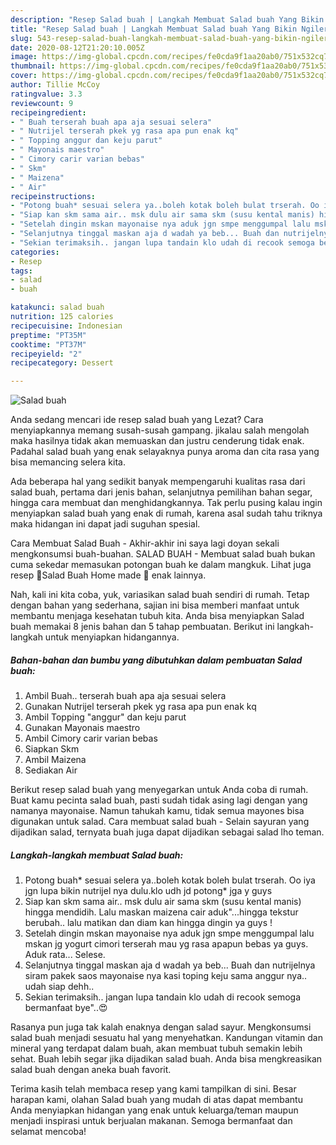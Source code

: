 ```yaml
---
description: "Resep Salad buah | Langkah Membuat Salad buah Yang Bikin Ngiler"
title: "Resep Salad buah | Langkah Membuat Salad buah Yang Bikin Ngiler"
slug: 543-resep-salad-buah-langkah-membuat-salad-buah-yang-bikin-ngiler
date: 2020-08-12T21:20:10.005Z
image: https://img-global.cpcdn.com/recipes/fe0cda9f1aa20ab0/751x532cq70/salad-buah-foto-resep-utama.jpg
thumbnail: https://img-global.cpcdn.com/recipes/fe0cda9f1aa20ab0/751x532cq70/salad-buah-foto-resep-utama.jpg
cover: https://img-global.cpcdn.com/recipes/fe0cda9f1aa20ab0/751x532cq70/salad-buah-foto-resep-utama.jpg
author: Tillie McCoy
ratingvalue: 3.3
reviewcount: 9
recipeingredient:
- " Buah terserah buah apa aja sesuai selera"
- " Nutrijel terserah pkek yg rasa apa pun enak kq"
- " Topping anggur dan keju parut"
- " Mayonais maestro"
- " Cimory carir varian bebas"
- " Skm"
- " Maizena"
- " Air"
recipeinstructions:
- "Potong buah* sesuai selera ya..boleh kotak boleh bulat trserah. Oo iya jgn lupa bikin nutrijel nya dulu.klo udh jd potong* jga y guys"
- "Siap kan skm sama air.. msk dulu air sama skm (susu kental manis) hingga mendidih. Lalu maskan maizena cair aduk&#34;...hingga tekstur berubah.. lalu matikan dan diam kan hingga dingin ya guys !"
- "Setelah dingin mskan mayonaise nya aduk jgn smpe menggumpal lalu mskan jg yogurt cimori terserah mau yg rasa apapun bebas ya guys. Aduk rata... Selese."
- "Selanjutnya tinggal maskan aja d wadah ya beb... Buah dan nutrijelnya siram pakek saos mayonaise nya kasi toping keju sama anggur nya.. udah siap dehh.."
- "Sekian terimaksih.. jangan lupa tandain klo udah di recook semoga bermanfaat bye&#34;..😍"
categories:
- Resep
tags:
- salad
- buah

katakunci: salad buah 
nutrition: 125 calories
recipecuisine: Indonesian
preptime: "PT35M"
cooktime: "PT37M"
recipeyield: "2"
recipecategory: Dessert

---
```



![Salad buah](https://img-global.cpcdn.com/recipes/fe0cda9f1aa20ab0/751x532cq70/salad-buah-foto-resep-utama.jpg)

Anda sedang mencari ide resep salad buah yang Lezat? Cara menyiapkannya memang susah-susah gampang. jikalau salah mengolah maka hasilnya tidak akan memuaskan dan justru cenderung tidak enak. Padahal salad buah yang enak selayaknya punya aroma dan cita rasa yang bisa memancing selera kita.

Ada beberapa hal yang sedikit banyak mempengaruhi kualitas rasa dari salad buah, pertama dari jenis bahan, selanjutnya pemilihan bahan segar, hingga cara membuat dan menghidangkannya. Tak perlu pusing kalau ingin menyiapkan salad buah yang enak di rumah, karena asal sudah tahu triknya maka hidangan ini dapat jadi suguhan spesial.

Cara Membuat Salad Buah - Akhir-akhir ini saya lagi doyan sekali mengkonsumsi buah-buahan. SALAD BUAH - Membuat salad buah bukan cuma sekedar memasukan potongan buah ke dalam mangkuk. Lihat juga resep 🍓Salad Buah Home made 🍇 enak lainnya.


Nah, kali ini kita coba, yuk, variasikan salad buah sendiri di rumah. Tetap dengan bahan yang sederhana, sajian ini bisa memberi manfaat untuk membantu menjaga kesehatan tubuh kita. Anda bisa menyiapkan Salad buah memakai 8 jenis bahan dan 5 tahap pembuatan. Berikut ini langkah-langkah untuk menyiapkan hidangannya.

<!--inarticleads1-->

##### Bahan-bahan dan bumbu yang dibutuhkan dalam pembuatan Salad buah:

1. Ambil  Buah.. terserah buah apa aja sesuai selera
1. Gunakan  Nutrijel terserah pkek yg rasa apa pun enak kq
1. Ambil  Topping &#34;anggur&#34; dan keju parut
1. Gunakan  Mayonais maestro
1. Ambil  Cimory carir varian bebas
1. Siapkan  Skm
1. Ambil  Maizena
1. Sediakan  Air


Berikut resep salad buah yang menyegarkan untuk Anda coba di rumah. Buat kamu pecinta salad buah, pasti sudah tidak asing lagi dengan yang namanya mayonaise. Namun tahukah kamu, tidak semua mayones bisa digunakan untuk salad. Cara membuat salad buah - Selain sayuran yang dijadikan salad, ternyata buah juga dapat dijadikan sebagai salad lho teman. 

<!--inarticleads2-->

##### Langkah-langkah membuat Salad buah:

1. Potong buah* sesuai selera ya..boleh kotak boleh bulat trserah. Oo iya jgn lupa bikin nutrijel nya dulu.klo udh jd potong* jga y guys
1. Siap kan skm sama air.. msk dulu air sama skm (susu kental manis) hingga mendidih. Lalu maskan maizena cair aduk&#34;...hingga tekstur berubah.. lalu matikan dan diam kan hingga dingin ya guys !
1. Setelah dingin mskan mayonaise nya aduk jgn smpe menggumpal lalu mskan jg yogurt cimori terserah mau yg rasa apapun bebas ya guys. Aduk rata... Selese.
1. Selanjutnya tinggal maskan aja d wadah ya beb... Buah dan nutrijelnya siram pakek saos mayonaise nya kasi toping keju sama anggur nya.. udah siap dehh..
1. Sekian terimaksih.. jangan lupa tandain klo udah di recook semoga bermanfaat bye&#34;..😍


Rasanya pun juga tak kalah enaknya dengan salad sayur. Mengkonsumsi salad buah menjadi sesuatu hal yang menyehatkan. Kandungan vitamin dan mineral yang terdapat dalam buah, akan membuat tubuh semakin lebih sehat. Buah lebih segar jika dijadikan salad buah. Anda bisa mengkreasikan salad buah dengan aneka buah favorit. 

Terima kasih telah membaca resep yang kami tampilkan di sini. Besar harapan kami, olahan Salad buah yang mudah di atas dapat membantu Anda menyiapkan hidangan yang enak untuk keluarga/teman maupun menjadi inspirasi untuk berjualan makanan. Semoga bermanfaat dan selamat mencoba!
